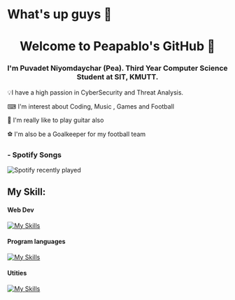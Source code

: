 # What's up guys 👾
<h1 align = "center">Welcome to Peapablo's GitHub 🥜 </h1>

<h3 align = "center"> I'm Puvadet Niyomdaychar (Pea). Third Year Computer Science Student at SIT, KMUTT.</h3>

💡I have a high passion in CyberSecurity and Threat Analysis.

⌨ I'm interest about Coding, Music , Games and Football

🎸 I'm really like to play guitar also

⚽️ I'm also be a Goalkeeper for my football team

### - Spotify Songs
![Spotify recently played](https://spotify-recently-played-readme.vercel.app/api?user=31zpkvwvhitz6exyisjc2ztxwpam)

<h2>My Skill:</h2>
<h4>Web Dev </h4>

[![My Skills](https://skillicons.dev/icons?i=js,html,css,bootstrap,react,nodejs)](https://skillicons.dev)

<h4>Program languages</h4>

[![My Skills](https://skillicons.dev/icons?i=java,py)](https://skillicons.dev)

<h4>Utities</h4>

[![My Skills](https://skillicons.dev/icons?i=figma,git,github,flutter,vscode,discord)](https://skillicons.dev)







